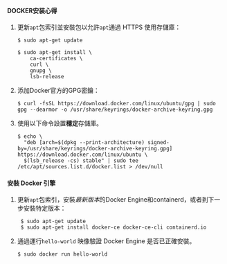 #### DOCKER安装心得

1. 更新`apt`包索引並安裝包以允許`apt`通過 HTTPS 使用存儲庫：

   ```
   $ sudo apt-get update
   
   $ sudo apt-get install \
       ca-certificates \
       curl \
       gnupg \
       lsb-release
   ```

2. 添加Docker官方的GPG密鑰：

   ```
   $ curl -fsSL https://download.docker.com/linux/ubuntu/gpg | sudo gpg --dearmor -o /usr/share/keyrings/docker-archive-keyring.gpg
   ```

3. 使用以下命令設置**穩定**存儲庫。

   ```
   $ echo \
     "deb [arch=$(dpkg --print-architecture) signed-by=/usr/share/keyrings/docker-archive-keyring.gpg] https://download.docker.com/linux/ubuntu \
     $(lsb_release -cs) stable" | sudo tee /etc/apt/sources.list.d/docker.list > /dev/null
   ```

#### 安裝 Docker 引擎

1. 更新`apt`包索引，安裝*最新版本*的Docker Engine和containerd，或者到下一步安裝特定版本：

   ```
    $ sudo apt-get update
    $ sudo apt-get install docker-ce docker-ce-cli containerd.io
   ```

2. 通過運行`hello-world` 映像驗證 Docker Engine 是否已正確安裝。

   ```
   $ sudo docker run hello-world
   ```